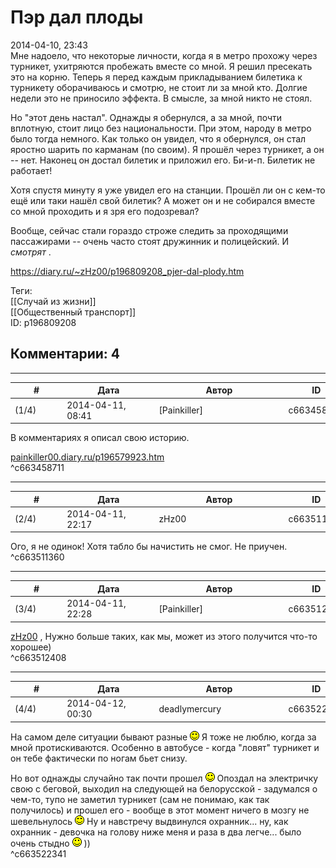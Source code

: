 Пэр дал плоды
=============

  
2014-04-10, 23:43  
 Мне надоело, что некоторые личности, когда я в метро прохожу через турникет, ухитряются пробежать вместе со мной. Я решил пресекать это на корню. Теперь я перед каждым прикладыванием билетика к турникету оборачиваюсь и смотрю, не стоит ли за мной кто. Долгие недели это не приносило эффекта. В смысле, за мной никто не стоял.   
   
 Но "этот день настал". Однажды я обернулся, а за мной, почти вплотную, стоит лицо без национальности. При этом, народу в метро было тогда немного. Как только он увидел, что я обернулся, он стал яростно шарить по карманам (по своим). Я прошёл через турникет, а он -- нет. Наконец он достал билетик и приложил его. Би-и-п. Билетик не работает!   
   
 Хотя спустя минуту я уже увидел его на станции. Прошёл ли он с кем-то ещё или таки нашёл свой билетик? А может он и не собирался вместе со мной проходить и я зря его подозревал?   
   
 Вообще, сейчас стали гораздо строже следить за проходящими пассажирами -- очень часто стоят дружинник и полицейский. И  *смотрят*  .   
  
<https://diary.ru/~zHz00/p196809208_pjer-dal-plody.htm>  
  
Теги:  
[[Случай из жизни]]  
[[Общественный транспорт]]  
ID: p196809208  


Комментарии: 4
--------------

  


---



|         #         |              Дата              |                     Автор                     |           ID           |
| --- | --- | --- | --- |
| (1/4) | 2014-04-11, 08:41 | [Painkiller] | c663458711 |

  
 В комментариях я описал свою историю.   
   
  [painkiller00.diary.ru/p196579923.htm](http://painkiller00.diary.ru/p196579923.htm)    
 ^c663458711

---



|         #         |              Дата              |                     Автор                     |           ID           |
| --- | --- | --- | --- |
| (2/4) | 2014-04-11, 22:17 | zHz00 | c663511360 |

  
 Ого, я не одинок! Хотя табло бы начистить не смог. Не приучен.   
 ^c663511360

---



|         #         |              Дата              |                     Автор                     |           ID           |
| --- | --- | --- | --- |
| (3/4) | 2014-04-11, 22:28 | [Painkiller] | c663512408 |

  
  [zHz00](https://zHz00.diary.ru "Untitled")  , Нужно больше таких, как мы, может из этого получится что-то хорошее)   
 ^c663512408

---



|         #         |              Дата              |                     Автор                     |           ID           |
| --- | --- | --- | --- |
| (4/4) | 2014-04-12, 00:30 | deadlymercury | c663522341 |

  
 На самом деле ситуации бывают разные ![:)](pics/3.gif) Я тоже не люблю, когда за мной протискиваются. Особенно в автобусе - когда "ловят" турникет и он тебе фактически по ногам бьет снизу.   
   
 Но вот однажды случайно так почти прошел ![:)](pics/3.gif) Опоздал на электричку свою с беговой, выходил на следующей на белорусской - задумался о чем-то, тупо не заметил турникет (сам не понимаю, как так получилось) и прошел его - вообще в этот момент ничего в мозгу не шевельнулось ![:)](pics/3.gif) Ну и навстречу выдвинулся охранник... ну, как охранник - девочка на голову ниже меня и раза в два легче... было очень стыдно ![:)](pics/3.gif) ))   
 ^c663522341